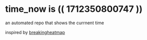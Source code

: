 # time_now is (( 1712350800747 ))

an automated repo that shows the currnent time

inspired by [breakingheatmap](https://github.com/breakingheatmap/breakingheatmap)